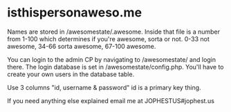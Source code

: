 isthispersonaweso.me
====================

Names are stored in /awesomestate/<name>.awesome. Inside that file is a number from 1-100 which determines if you're awesome, sorta or not.
0-33 not awesome, 34-66 sorta awesome, 67-100 awesome.

You can login to the admin CP by navigating to /awesomestate/ and login there. The login database is set in /awesomestate/config.php.
You'll have to create your own users in the database table.

Use 3 columns "id, username & password" id is a primary key thing.

If you need anything else explained email me at JOPHESTUS#jophest.us
